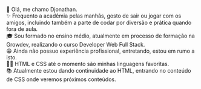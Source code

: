 👋 Olá, me chamo Djonathan.
<br>
✨ Frequento a acadêmia pelas manhãs, gosto de sair ou jogar com os amigos, incluindo também a parte de codar por diversão e prática quando fora de aula.
<br>
🎓 Sou formado no ensino médio, atualmente em processo de formação na Growdev, realizando o curso Developer Web Full Stack.
<br>
😁 Ainda não possuo experiência profissional, entretando, estou em rumo a isto.
<br>
👨‍💻 HTML e CSS até o momento são minhas linguagens favoritas.
<br>
📚 Atualmente estou dando continuidade ao HTML, entrando no conteúdo de CSS onde veremos próximos conteúdos.


<!---
djon4thaN/djon4thaN is a ✨ special ✨ repository because its `README.md` (this file) appears on your GitHub profile.
You can click the Preview link to take a look at your changes.
--->
